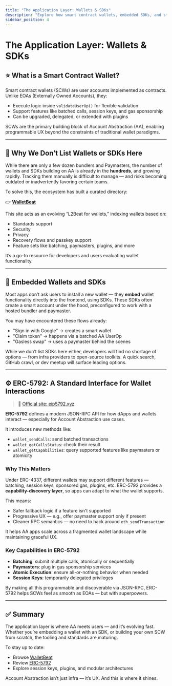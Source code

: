 ```yaml
---
title: "The Application Layer: Wallets & SDKs"
description: "Explore how smart contract wallets, embedded SDKs, and standards like ERC-5792 power user experience in Account Abstraction."
sidebar_position: 4
---
```


# The Application Layer: Wallets & SDKs

## ⭐️ What is a Smart Contract Wallet?

Smart contract wallets (SCWs) are user accounts implemented as contracts. Unlike EOAs (Externally Owned Accounts), they:

- Execute logic inside `validateUserOp()` for flexible validation
- Support features like batched calls, session keys, and gas sponsorship
- Can be upgraded, delegated, or extended with plugins

SCWs are the primary building block of Account Abstraction (AA), enabling programmable UX beyond the constraints of traditional wallet paradigms.

---

## 🙊 Why We Don’t List Wallets or SDKs Here

While there are only a few dozen bundlers and Paymasters, the number of wallets and SDKs building on AA is already in the **hundreds**, and growing rapidly. Tracking them manually is difficult to manage — and risks becoming outdated or inadvertently favoring certain teams.

To solve this, the ecosystem has built a curated directory:

👉 **[WalletBeat](https://wallet.page/)**

This site acts as an evolving “L2Beat for wallets,” indexing wallets based on:

- Standards support
- Security
- Privacy
- Recovery flows and passkey support
- Feature sets like batching, paymasters, plugins, and more

It’s a go-to resource for developers and users evaluating wallet functionality.

---

## 🧩 Embedded Wallets and SDKs

Most apps don’t ask users to install a new wallet — they **embed** wallet functionality directly into the frontend, using SDKs. These SDKs often create a smart account under the hood, preconfigured to work with a hosted bundler and paymaster.

You may have encountered these flows already:
- "Sign in with Google" → creates a smart wallet
- "Claim token" → happens via a batched AA UserOp
- "Gasless swap" → uses a paymaster behind the scenes

While we don’t list SDKs here either, developers will find no shortage of options — from infra providers to open-source toolkits. A quick search, GitHub crawl, or dev meetup will surface leading options.

---

## ⚙️ ERC-5792: A Standard Interface for Wallet Interactions

> 🔗 [Official site: eip5792.xyz](https://www.eip5792.xyz/)

**ERC-5792** defines a modern JSON-RPC API for how dApps and wallets interact — especially for Account Abstraction use cases.

It introduces new methods like:

- `wallet_sendCalls`: send batched transactions
- `wallet_getCallsStatus`: check their result
- `wallet_getCapabilities`: query supported features like paymasters or atomicity

### Why This Matters

Under ERC-4337, different wallets may support different features — batching, session keys, sponsored gas, plugins, etc. ERC-5792 provides a **capability-discovery layer**, so apps can adapt to what the wallet supports.

This means:
- Safer fallback logic if a feature isn't supported
- Progressive UX — e.g., offer paymaster support only if present
- Cleaner RPC semantics — no need to hack around `eth_sendTransaction`

It helps AA apps scale across a fragmented wallet landscape while maintaining graceful UX.

### Key Capabilities in ERC-5792

- **Batching**: submit multiple calls, atomically or sequentially
- **Paymasters**: plug in gas sponsorship services
- **Atomic Execution**: ensure all-or-nothing behavior when needed
- **Session Keys**: temporarily delegated privileges

By making all this programmable and discoverable via JSON-RPC, ERC-5792 helps SCWs feel as smooth as EOAs — but with superpowers.

---

## ✅ Summary

The application layer is where AA meets users — and it’s evolving fast. Whether you’re embedding a wallet with an SDK, or building your own SCW from scratch, the tooling and standards are maturing.

To stay up to date:
- Browse [WalletBeat](https://wallet.page/)
- Review [ERC-5792](https://www.eip5792.xyz/)
- Explore session keys, plugins, and modular architectures

Account Abstraction isn’t just infra — it’s UX. And this is where it shines.

